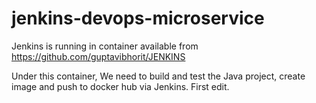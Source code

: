 # jenkins-devops-microservice

Jenkins is running in container available from https://github.com/guptavibhorit/JENKINS

Under this container, We need to build and test the Java project, create image and push to docker hub via Jenkins.
First edit.
